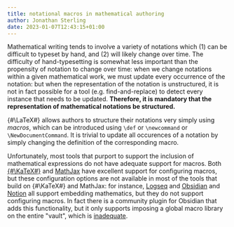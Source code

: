 ```yaml
---
title: notational macros in mathematical authoring
author: Jonathan Sterling
date: 2023-01-07T12:43:15+01:00
---
```


Mathematical writing tends to involve a variety of notations which (1) can be difficult to typeset by hand, and (2) will likely change over time. The difficulty of hand-typesetting is somewhat less important than the propensity of notation to change over time: when we change notations within a given mathematical work, we must update every occurrence of the notation: but when the representation of the notation is unstructured, it is not in fact possible for a tool (e.g. find-and-replace) to detect every instance that needs to be updated. **Therefore, it is mandatory that the representation of mathematical notations be structured.**

{#\LaTeX#} allows authors to structure their notations very simply using *macros*, which can be introduced using `\def` or `\newcommand` or `\NewDocumentCommand`. It is trivial to update all occurences of a notation by simply changing the definition of the corresponding macro.

Unfortunately, most tools that purport to support the inclusion of mathematical expressions do not have adequate support for macros. Both [{#\KaTeX#}](https://katex.org/) and [MathJax](https://www.mathjax.org/) have excellent support for configuring macros, but these configuration options are not available in most of the tools that build on {#\KaTeX#} and MathJax: for instance, [Logseq](https://logseq.com/) and [Obsidian](https://obsidian.md/) and [Notion](https://www.notion.so) all support embedding mathematics, but they do not support configuring macros. In fact there is a community plugin for Obsidian that adds this functionality, but it only supports imposing a global macro library on the entire "vault", which is [inadequate](tfmt-000H).
